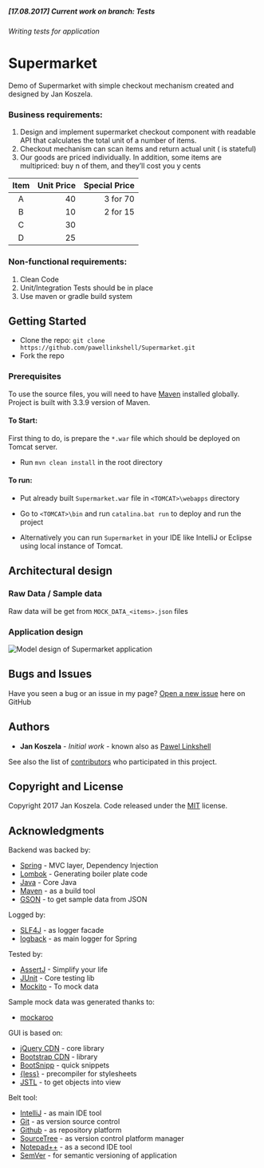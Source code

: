 ##### [17.08.2017] Current work on branch: Tests
###### Writing tests for application

# Supermarket
Demo of Supermarket with simple checkout mechanism created and designed by Jan Koszela.

### Business requirements:
1. Design and implement supermarket checkout component with readable API that calculates the total unit of a number of items.
2. Checkout mechanism can scan items and return actual unit ( is stateful)
3. Our goods are priced individually. In addition, some items are multipriced: buy n of them, and they’ll cost you y cents
 
  |Item  | Unit Price |  Special Price |
  |:----:|-----------:|---------------:|
  |  A   |  40        | 3 for 70       |
  |  B   |  10        | 2 for 15       | 
  |  C   |  30        |                |
  |  D   |  25        |                |
 
### Non-functional requirements:
1. Clean Code
2. Unit/Integration Tests should be in place
3. Use maven or gradle build system

## Getting Started
* Clone the repo: `git clone https://github.com/pawellinkshell/Supermarket.git`
* Fork the repo

### Prerequisites
To use the source files, you will need to have [Maven](https://maven.apache.org/download.cgi) installed globally. Project is built with 3.3.9 version of Maven.

#### To Start:
First thing to do, is prepare the `*.war` file which should be deployed on Tomcat server.
* Run `mvn clean install` in the root directory

#### To run:
* Put already built `Supermarket.war` file in `<TOMCAT>\webapps` directory
* Go to `<TOMCAT>\bin` and run `catalina.bat run` to deploy and run the project

* Alternatively you can run `Supermarket` in your IDE like IntelliJ or Eclipse using local instance of Tomcat.

## Architectural design 
### Raw Data / Sample data 
Raw data will be get from `MOCK_DATA_<items>.json` files

### Application design
![Model design of Supermarket application][model]

[model]: https://github.com/pawellinkshell/Supermarket/tree/master/src/main/resources/designModel.png "Logo Title Text 2"


## Bugs and Issues

Have you seen a bug or an issue in my page? [Open a new issue](https://github.com/pawellinkshell/supermarket/issues) here on GitHub

## Authors

* **Jan Koszela** - *Initial work* - known also as [Pawel Linkshell](https://github.com/pawellinkshell)

See also the list of [contributors](https://github.com/pawellinkshell/supermarket/contributors) who participated in this project.

## Copyright and License

Copyright 2017 Jan Koszela. Code released under the [MIT](https://github.com/pawellinkshell/Supermarket/blob/master/LICENSE) license.

## Acknowledgments
Backend was backed by:
* [Spring](https://spring.io/)                       - MVC layer, Dependency Injection
* [Lombok](https://projectlombok.org/)               - Generating boiler plate code
* [Java](https://www.oracle.com/pl/java/index.html)  - Core Java  
* [Maven](https://maven.apache.org/)                 - as a build tool
* [GSON](https://github.com/google/gson)             - to get sample data from JSON

Logged by:
* [SLF4J](https://www.slf4j.org/)                    - as logger facade
* [logback](https://logback.qos.ch/)                 - as main logger for Spring

Tested by:
* [AssertJ](http://joel-costigliola.github.io/assertj/)   - Simplify your life
* [JUnit](http://junit.org/junit4/)                       - Core testing lib
* [Mockito](http://site.mockito.org/)                     - To mock data

Sample mock data was generated thanks to: 
* [mockaroo](https://www.mockaroo.com/)

GUI is based on:
* [jQuery CDN](http://code.jquery.com/)           - core library
* [Bootstrap CDN](https://www.bootstrapcdn.com/)  - library
* [BootSnipp](https://bootsnipp.com)              - quick snippets
* [{less}](http://lesscss.org/)                   - precompiler for stylesheets
* [JSTL](http://www.oracle.com/technetwork/java/index-jsp-135995.html)  - to get objects into view

Belt tool:
* [IntelliJ](https://www.jetbrains.com/idea/)     - as main IDE tool
* [Git](https://git-scm.com/)                     - as version source control
* [Github](https://github.com/)                   - as repository platform
* [SourceTree](https://www.sourcetreeapp.com/)    - as version control platform manager
* [Notepad++](https://notepad-plus-plus.org/)     - as a second IDE tool
* [SemVer](http://semver.org/)                    - for semantic versioning of application

